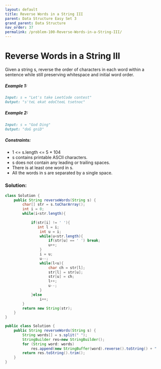 ```yaml
---
layout: default
title: Reverse Words in a String III
parent: Data Structure Easy Set 3
grand_parent: Data Structure
nav_order: 37
permalink: /problem-100-Reverse-Words-in-a-String-III/
---
```

# Reverse Words in a String III

Given a string s, reverse the order of characters in each word within a sentence while still preserving whitespace and initial word order.

##### Example 1:
```markdown
Input: s = "Let's take LeetCode contest"
Output: "s'teL ekat edoCteeL tsetnoc"
```
##### Example 2:
```markdown
Input: s = "God Ding"
Output: "doG gniD"
```
##### Constraints:
* 1 <= s.length <= 5 * 104
* s contains printable ASCII characters.
* s does not contain any leading or trailing spaces.
* There is at least one word in s.
* All the words in s are separated by a single space.

### Solution:
```java
class Solution {
    public String reverseWords(String s) {
        char[] str = s.toCharArray();
        int i = 0;
        while(i<str.length){
            
            if(str[i] != ' '){
               int l = i;
                int u = i;
                while(u<str.length){
                    if(str[u] == ' ') break;
                    u++;
                }
                i = u;
                u--;
                while(l<u){
                    char ch = str[l];
                    str[l] = str[u];
                    str[u] = ch;
                    l++;
                    u--;
                }
            }else
                i++;
        }
        return new String(str);
    }
}
```
```java
public class Solution {
    public String reverseWords(String s) {
        String words[] = s.split(" ");
        StringBuilder res=new StringBuilder();
        for (String word: words)
            res.append(new StringBuffer(word).reverse().toString() + " ");
        return res.toString().trim();
    }
}
```

